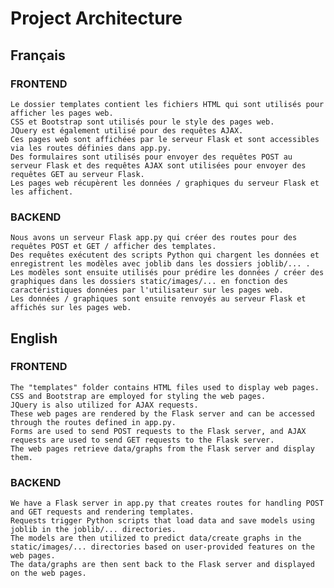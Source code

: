 # Project Architecture

## Français
### FRONTEND
    Le dossier templates contient les fichiers HTML qui sont utilisés pour afficher les pages web.
    CSS et Bootstrap sont utilisés pour le style des pages web.
    JQuery est également utilisé pour des requêtes AJAX.
    Ces pages web sont affichées par le serveur Flask et sont accessibles via les routes définies dans app.py.
    Des formulaires sont utilisés pour envoyer des requêtes POST au serveur Flask et des requêtes AJAX sont utilisées pour envoyer des requêtes GET au serveur Flask.
    Les pages web récupèrent les données / graphiques du serveur Flask et les affichent.
### BACKEND
    Nous avons un serveur Flask app.py qui créer des routes pour des requêtes POST et GET / afficher des templates.
    Des requêtes exécutent des scripts Python qui chargent les données et enregistrent les modèles avec joblib dans les dossiers joblib/... .
    Les modèles sont ensuite utilisés pour prédire les données / créer des graphiques dans les dossiers static/images/... en fonction des caractéristiques données par l'utilisateur sur les pages web.
    Les données / graphiques sont ensuite renvoyés au serveur Flask et affichés sur les pages web.

## English
### FRONTEND
    The "templates" folder contains HTML files used to display web pages.
    CSS and Bootstrap are employed for styling the web pages.
    JQuery is also utilized for AJAX requests.
    These web pages are rendered by the Flask server and can be accessed through the routes defined in app.py.
    Forms are used to send POST requests to the Flask server, and AJAX requests are used to send GET requests to the Flask server.
    The web pages retrieve data/graphs from the Flask server and display them.
### BACKEND
    We have a Flask server in app.py that creates routes for handling POST and GET requests and rendering templates.
    Requests trigger Python scripts that load data and save models using joblib in the joblib/... directories.
    The models are then utilized to predict data/create graphs in the static/images/... directories based on user-provided features on the web pages.
    The data/graphs are then sent back to the Flask server and displayed on the web pages.